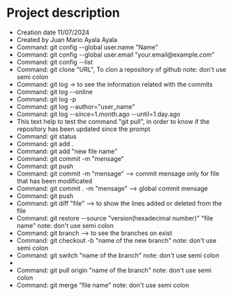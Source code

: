 <h1> Project description </h1>
<ul>
  <li>Creation date 11/07/2024</li>
  <li>Created by Juan Mario Ayala Ayala</li>
  <li>Command: git config --global user.name "Name"</li>
  <li>Command: git config --global user.email "your.email@example.com"</li>
  <li>Command: git config --list</li>
  <li>Command: git clone "URL", To clon a repository of github note: don't use semi colon</li>
  <li>Command: git log -> to see the information related with the commits </li>
  <li>Command: git log --online </li>
  <li>Command: git log -p </li>
  <li>Command: git log --author="user_name"</li>
  <li>Command: git log --since=1.month.ago --until=1.day.ago </li>
  <li>This text help to test the command "git pull", in order to know if the repository has been updated since the prompt</li>
  <li>Command: git status</li>
  <li>Command: git add .</li>
  <li>Command: git add "new file name"</li>
  <li>Command: git commit -m "mensage"</li>
  <li>Command: git push</li>
  <li>Command: git commit -m "mensage" --> commit mensage only for file that has been modificated</li>
  <li>Command: git commit . -m "mensage" --> global commit mensage</li>
  <li>Command: git push</li>
  <li>Command: git diff "file" --> to show the lines added or deleted from the file</li>
  <li>Command: git restore --source "version(hexadecimal number)" "file name"  note: don't use semi colon</li>
  <li>Command: git branch --> to see the branches on exist </li>
  <li>Command: git checkout -b "name of the new branch" note: don't use semi colon</li>
  <li>Command: git switch "name of the branch" note: don't use semi colon<li>
  <li>Command: git pull origin "name of the branch" note: don't use semi colon</li>
  <li>Command: git merge "file name" note: don't use semi colon</li>
</ul>
